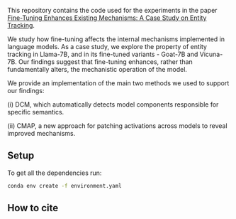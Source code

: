 This repository contains the code used for the experiments in the paper [Fine-Tuning Enhances Existing Mechanisms: A Case Study on Entity Tracking]().

We study how fine-tuning affects the internal mechanisms implemented in language models. As a case study, we explore the property of entity tracking in Llama-7B, and in its fine-tuned variants - Goat-7B and Vicuna-7B.
Our findings suggest that fine-tuning enhances, rather than fundamentally alters, the mechanistic operation of the model.

We provide an implementation of the main two methods we used to support our findings:

(i) DCM, which automatically detects model components responsible for specific semantics.

(ii) CMAP, a new approach for patching activations across models to reveal improved mechanisms. 

## Setup

To get all the dependencies run:
```bash
conda env create -f environment.yaml
```
## How to cite
